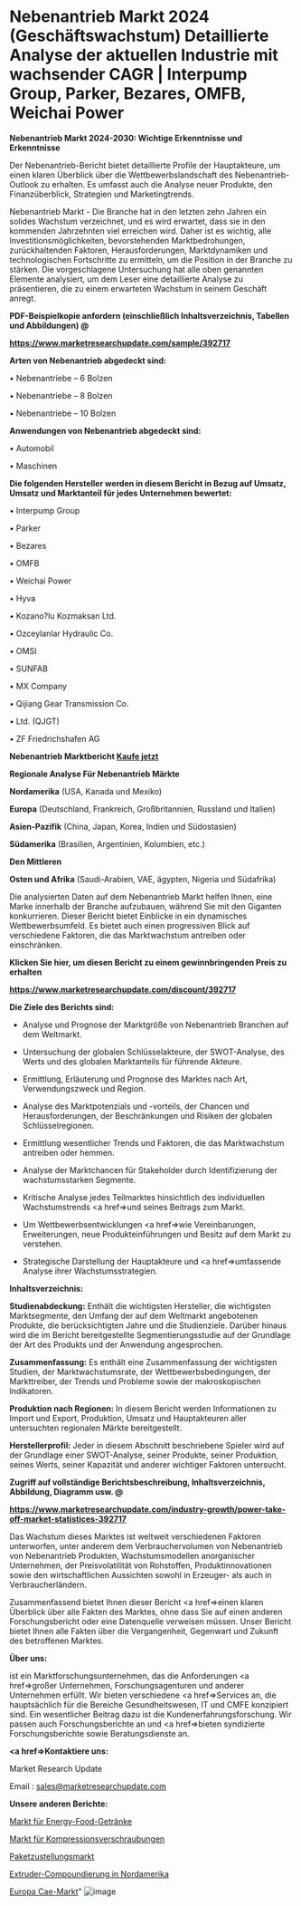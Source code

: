# Nebenantrieb Markt 2024 (Geschäftswachstum) Detaillierte Analyse der aktuellen Industrie mit wachsender CAGR | Interpump Group, Parker, Bezares, OMFB, Weichai Power

<strong>Nebenantrieb Markt 2024-2030: Wichtige Erkenntnisse und Erkenntnisse</strong>

Der Nebenantrieb-Bericht bietet detaillierte Profile der Hauptakteure, um einen klaren Überblick über die Wettbewerbslandschaft des Nebenantrieb-Outlook zu erhalten. Es umfasst auch die Analyse neuer Produkte, den Finanzüberblick, Strategien und Marketingtrends.

Nebenantrieb Markt - Die Branche hat in den letzten zehn Jahren ein solides Wachstum verzeichnet, und es wird erwartet, dass sie in den kommenden Jahrzehnten viel erreichen wird. Daher ist es wichtig, alle Investitionsmöglichkeiten, bevorstehenden Marktbedrohungen, zurückhaltenden Faktoren, Herausforderungen, Marktdynamiken und technologischen Fortschritte zu ermitteln, um die Position in der Branche zu stärken. Die vorgeschlagene Untersuchung hat alle oben genannten Elemente analysiert, um dem Leser eine detaillierte Analyse zu präsentieren, die zu einem erwarteten Wachstum in seinem Geschäft anregt.



<strong><b>PDF-Beispielkopie anfordern (einschließlich Inhaltsverzeichnis, Tabellen und Abbildungen) @ </b></strong>

<strong><a href=https://www.marketresearchupdate.com/sample/392717>

<strong>https://www.marketresearchupdate.com/sample/392717</u></a></strong></strong>



<strong>Arten von Nebenantrieb abgedeckt sind:</strong>

• Nebenantriebe – 6 Bolzen

• Nebenantriebe – 8 Bolzen

• Nebenantriebe – 10 Bolzen



<strong>Anwendungen von Nebenantrieb abgedeckt sind:</strong>

• Automobil

• Maschinen



<strong>Die folgenden Hersteller werden in diesem Bericht in Bezug auf Umsatz, Umsatz und Marktanteil für jedes Unternehmen bewertet:</strong>

• Interpump Group

• Parker

• Bezares

• OMFB

• Weichai Power

• Hyva

• Kozano?lu Kozmaksan Ltd.

• Ozceylanlar Hydraulic Co.

• OMSI

• SUNFAB

• MX Company

• Qijiang Gear Transmission Co.

• Ltd. (QJGT)

• ZF Friedrichshafen AG



<strong>Nebenantrieb Marktbericht <a href=https://www.marketresearchupdate.com/buynow/392717>Kaufe jetzt</a></strong>



<strong>Regionale Analyse Für Nebenantrieb Märkte</strong>



<strong>Nordamerika</strong> (USA, Kanada und Mexiko)



<strong>Europa</strong> (Deutschland, Frankreich, Großbritannien, Russland und Italien)



<strong>Asien-Pazifik</strong> (China, Japan, Korea, Indien und Südostasien)



<strong>Südamerika</strong> (Brasilien, Argentinien, Kolumbien, etc.)



<strong>Den Mittleren</strong> 

<strong>Osten und Afrika</strong> (Saudi-Arabien, VAE, ägypten, Nigeria und Südafrika)

Die analysierten Daten auf dem Nebenantrieb Markt helfen Ihnen, eine Marke innerhalb der Branche aufzubauen, während Sie mit den Giganten konkurrieren. Dieser Bericht bietet Einblicke in ein dynamisches Wettbewerbsumfeld. Es bietet auch einen progressiven Blick auf verschiedene Faktoren, die das Marktwachstum antreiben oder einschränken.



<strong>Klicken Sie hier, um diesen Bericht zu einem gewinnbringenden Preis zu erhalten
</strong>

<strong><a href=https://www.marketresearchupdate.com/discount/392717>https://www.marketresearchupdate.com/discount/392717</b></u></strong></a>



<strong>Die Ziele des Berichts sind:</strong>

- Analyse und Prognose der Marktgröße von Nebenantrieb Branchen auf dem Weltmarkt.

- Untersuchung der globalen Schlüsselakteure, der SWOT-Analyse, des Werts und des globalen Marktanteils für führende Akteure.

- Ermittlung, Erläuterung und Prognose des Marktes nach Art, Verwendungszweck und Region.

- Analyse des Marktpotenzials und -vorteils, der Chancen und Herausforderungen, der Beschränkungen und Risiken der globalen Schlüsselregionen.

- Ermittlung wesentlicher Trends und Faktoren, die das Marktwachstum antreiben oder hemmen.

- Analyse der Marktchancen für Stakeholder durch Identifizierung der wachstumsstarken Segmente.

- Kritische Analyse jedes Teilmarktes hinsichtlich des individuellen Wachstumstrends <a href=>und</a> seines Beitrags zum Markt.

- Um Wettbewerbsentwicklungen <a href=>wie</a> Vereinbarungen, Erweiterungen, neue Produkteinführungen und Besitz auf dem Markt zu verstehen.

- Strategische Darstellung der Hauptakteure und <a href=>umfas</a>sende Analyse ihrer Wachstumsstrategien.



<strong>Inhaltsverzeichnis:</strong>



<strong>Studienabdeckung:</strong> Enthält die wichtigsten Hersteller, die wichtigsten Marktsegmente, den Umfang der auf dem Weltmarkt angebotenen Produkte, die berücksichtigten Jahre und die Studienziele. Darüber hinaus wird die im Bericht bereitgestellte Segmentierungsstudie auf der Grundlage der Art des Produkts und der Anwendung angesprochen.



<strong>Zusammenfassung:</strong> Es enthält eine Zusammenfassung der wichtigsten Studien, der Marktwachstumsrate, der Wettbewerbsbedingungen, der Markttreiber, der Trends und Probleme sowie der makroskopischen Indikatoren.



<strong>Produktion nach Regionen:</strong> In diesem Bericht werden Informationen zu Import und Export, Produktion, Umsatz und Hauptakteuren aller untersuchten regionalen Märkte bereitgestellt.



<strong>Herstellerprofil:</strong> Jeder in diesem Abschnitt beschriebene Spieler wird auf der Grundlage einer SWOT-Analyse, seiner Produkte, seiner Produktion, seines Werts, seiner Kapazität und anderer wichtiger Faktoren untersucht.



<strong><b>Zugriff auf vollständige Berichtsbeschreibung, Inhaltsverzeichnis, Abbildung, Diagramm usw. @ </b></strong>

<strong><a href=https://www.marketresearchupdate.com/industry-growth/power-take-off-market-statistices-392717>https://www.marketresearchupdate.com/industry-growth/power-take-off-market-statistices-392717</a></strong>

Das Wachstum dieses Marktes ist weltweit verschiedenen Faktoren unterworfen, unter anderem dem Verbrauchervolumen von Nebenantrieb von Nebenantrieb Produkten, Wachstumsmodellen anorganischer Unternehmen, der Preisvolatilität von Rohstoffen, Produktinnovationen sowie den wirtschaftlichen Aussichten sowohl in Erzeuger- als auch in Verbraucherländern.

Zusammenfassend bietet Ihnen dieser Bericht <a href=>einen</a> klaren Überblick über alle Fakten des Marktes, ohne dass Sie auf einen anderen Forschungsbericht oder eine Datenquelle verweisen müssen. Unser Bericht bietet Ihnen alle Fakten über die Vergangenheit, Gegenwart und Zukunft des betroffenen Marktes.



<strong>Über uns:</strong>

 ist ein Marktforschungsunternehmen, das die Anforderungen <a href=>großer</a> Unternehmen, Forschungsagenturen und anderer Unternehmen erfüllt. Wir bieten verschiedene <a href=>Services</a> an, die hauptsächlich für die Bereiche Gesundheitswesen, IT und CMFE konzipiert sind. Ein wesentlicher Beitrag dazu ist die Kundenerfahrungsforschung. Wir passen auch Forschungsberichte an und <a href=>bieten</a> syndizierte Forschungsberichte sowie Beratungsdienste an.



<strong><a href=>Kontaktiere uns:</a></strong>

Market Research Update

Email : sales@marketresearchupdate.com



<strong>Unsere anderen Berichte:</strong>

<a href=https://www.linkedin.com/pulse/energy-food-drinks-market-2023-top-leading-vendors>Markt für Energy-Food-Getränke</a>

<a href=https://www.linkedin.com/pulse/compression-fitting-market-size-share-outlook-growth-prospects>Markt für Kompressionsverschraubungen</a>

<a href=https://www.linkedin.com/pulse/package-delivery-market-outlooks-2023-size-shares>Paketzustellungsmarkt</a>

<a href=https://www.linkedin.com/pulse/north-america-extruder-compounding>Extruder-Compoundierung in Nordamerika</a>

<a href=https://www.linkedin.com/pulse/europe-cae-market-2023-top-industry-trend-segments-zdbqf/>Europa Cae-Markt</a>"
![image](https://github.com/Gayatrikarjule/Market-Analysis-360/assets/97346546/9b4d99f5-cde1-41a8-92d4-433ac629a769)
